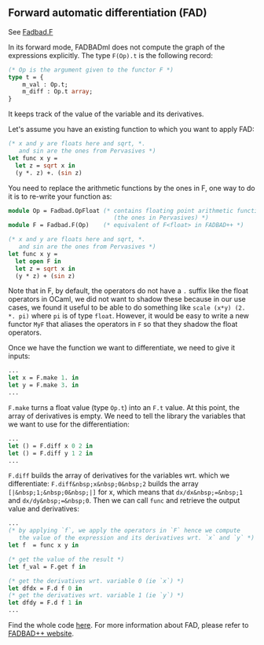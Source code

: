 [Fadbad.F]: doc/Fadbad.F.html
[FADBAD++ website]: http://www.fadbad.com/fadbad.html#CrashCourse

## Forward automatic differentiation (FAD)

See [Fadbad.F]

In its forward mode, FADBADml does not compute the graph of the expressions explicitly. The type `F(Op).t` is the following record:

~~~ocaml
(* Op is the argument given to the functor F *)
type t = {
    m_val : Op.t;
    m_diff : Op.t array;
}
~~~

It keeps track of the value of the variable and its derivatives.

Let's assume you have an existing function to which you want to apply FAD:

~~~ocaml
(* x and y are floats here and sqrt, *.
   and sin are the ones from Pervasives *)
let func x y =
  let z = sqrt x in
  (y *. z) +. (sin z)
~~~

You need to replace the arithmetic functions by the ones in F, one way to do it is to re-write your function as:

~~~ocaml
module Op = Fadbad.OpFloat (* contains floating point arithmetic functions
                              (the ones in Pervasives) *)
module F = Fadbad.F(Op)    (* equivalent of F<float> in FADBAD++ *)

(* x and y are floats here and sqrt, *.
   and sin are the ones from Pervasives *)
let func x y =
  let open F in
  let z = sqrt x in
  (y * z) + (sin z)
~~~

Note that in F, by default, the operators do not have a `.` suffix like the float operators in OCaml, we did not want to shadow these because in our use cases, we found it useful to be able to do something like `scale (x*y) (2. *. pi)` where `pi` is of type `float`. However, it would be easy to write a new functor `MyF` that aliases the operators in `F` so that they shadow the float operators.

Once we have the function we want to differentiate, we need to give it inputs:

~~~ocaml
...
let x = F.make 1. in
let y = F.make 3. in
...
~~~

`F.make` turns a float value (type `Op.t`) into an `F.t` value. At this point, the array of derivatives is empty.
We need to tell the library the variables that we want to use for the differentiation:

~~~ocaml
...
let () = F.diff x 0 2 in
let () = F.diff y 1 2 in
...
~~~

<!--
  Pour un rendu plus joli, j'utilise &nbsp; qui est le code HTML pour l'espace insécable, ça rend le code plutôt illisible ici mais ça évite que les morceaux de code inlinés soient coupés sur plusieurs lignes
-->

`F.diff` builds the array of derivatives for the variables wrt. which we differentiate: `F.diff&nbsp;x&nbsp;0&nbsp;2` builds the array `[|&nbsp;1;&nbsp;0&nbsp;|]` for x, which means that `dx/dx&nbsp;=&nbsp;1` and `dx/dy&nbsp;=&nbsp;0`.
Then we can call `func` and retrieve the output value and derivatives:

~~~ocaml
...
(* by applying `f`, we apply the operators in `F` hence we compute
   the value of the expression and its derivatives wrt. `x` and `y` *)
let f  = func x y in

(* get the value of the result *)
let f_val = F.get f in

(* get the derivatives wrt. variable 0 (ie `x`) *)
let dfdx = F.d f 0 in
(* get the derivatives wrt. variable 1 (ie `y`) *)
let dfdy = F.d f 1 in
...
~~~

Find the whole code [here](#quick-start).
For more information about FAD, please refer to [FADBAD++ website].
